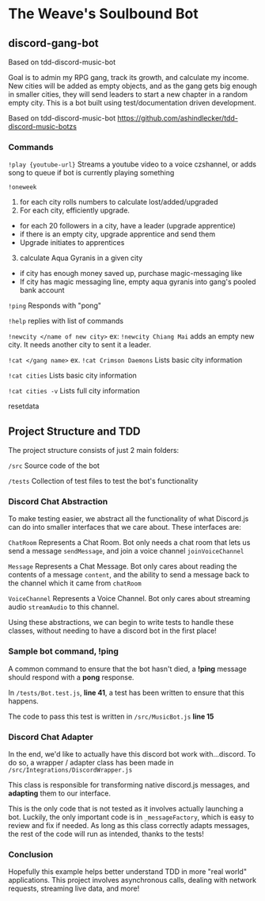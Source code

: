# The Weave's Soulbound Bot
## discord-gang-bot

Based on tdd-discord-music-bot


Goal is to admin my RPG gang, track its growth, and calculate my income.
New cities will be added as empty objects, and as the gang gets big enough in smaller cities, they will send leaders to start a new chapter in a random empty city.
This is a bot built using test/documentation driven development.

Based on tdd-discord-music-bot
 https://github.com/ashindlecker/tdd-discord-music-botzs

### Commands
`!play {youtube-url}` Streams a youtube video to a voice czshannel, or adds song to queue if bot is currently playing something

`!oneweek` 
1. for each city rolls numbers to calculate lost/added/upgraded 
2. For each city, efficiently upgrade. 
 - for each 20 followers in a city, have a leader (upgrade apprentice)
 - if there is an empty city, upgrade apprentice and send them 
 - Upgrade initiates to apprentices
3. calculate Aqua Gyranis in a given city 
 - if city has enough money saved up, purchase magic-messaging like
 - If city has magic messaging line, empty aqua gyranis into gang's pooled bank account

`!ping` Responds with "pong"

`!help`
replies with list of commands

`!newcity </name of new city>`
ex: `!newcity Chiang Mai`
adds an empty new city. It needs another city to sent it a leader.

`!cat </gang name>`
ex. `!cat Crimson Daemons`
Lists basic city information

`!cat cities`
Lists basic city information

`!cat cities -v`
Lists full city information

resetdata




## Project Structure and TDD
The project structure consists of just 2 main folders:

`/src` Source code of the bot

`/tests` Collection of test files to test the bot's functionality

### Discord Chat Abstraction
To make testing easier, we abstract all the functionality of what Discord.js can do into smaller interfaces that we care about. These interfaces are:

`ChatRoom` Represents a Chat Room. Bot only needs a chat room that lets us send a message `sendMessage`, and join a voice channel `joinVoiceChannel`

`Message` Represents a Chat Message. Bot only cares about reading the contents of a message `content`, and the ability to send a message back to the channel which it came from `chatRoom`

`VoiceChannel` Represents a Voice Channel. Bot only cares about streaming audio `streamAudio` to this channel.

Using these abstractions, we can begin to write tests to handle these classes, without needing to have a discord bot in the first place!

### Sample bot command, !ping
A common command to ensure that the bot hasn't died, a **!ping** message should respond with a **pong** response.

In `/tests/Bot.test.js`, **line 41**, a test has been written to ensure that this happens.

The code to pass this test is written in `/src/MusicBot.js` **line 15**


### Discord Chat Adapter
In the end, we'd like to actually have this discord bot work with...discord. To do so, a wrapper / adapter class has been made in `/src/Integrations/DiscordWrapper.js`

This class is responsible for transforming native discord.js messages, and **adapting** them to our interface. 

This is the only code that is not tested as it involves actually launching a bot. Luckily, the only important code is in `_messageFactory`, which is easy to review and fix if needed. As long as this class correctly adapts messages, the rest of the code will run as intended, thanks to the tests!



### Conclusion
Hopefully this example helps better understand TDD in more "real world" applications. This project involves asynchronous calls, dealing with network requests, streaming live data, and more!

